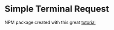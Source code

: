 # Simple Terminal Request



NPM package created with this great [tutorial](https://itnext.io/step-by-step-building-and-publishing-an-npm-typescript-package-44fe7164964c)